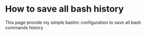 # How to save all bash history
This page provide my simple bashrc configuration to save all bash commands history
